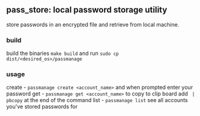 ## pass_store: local password storage utility
store passwords in an encrypted file and retrieve from local machine.

### build 
build the binaries `make build` and run `sudo cp dist/<desired_os>/passmanage`

### usage
create - `passmanage create <account_name>` and when prompted enter your password
get - `passmanage get <account_name>` to copy to clip board add ` | pbcopy` at the end of the command
list - `passmanage list` see all accounts you've stored passwords for